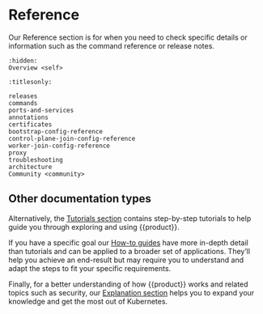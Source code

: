 # Reference

Our Reference section is for when you need to check specific details or
information such as the command reference or release notes.

```{toctree}
:hidden:
Overview <self>
```

```{toctree}
:titlesonly:

releases
commands
ports-and-services
annotations
certificates
bootstrap-config-reference
control-plane-join-config-reference
worker-join-config-reference
proxy
troubleshooting
architecture
Community <community>
```

## Other documentation types

Alternatively, the [Tutorials section] contains step-by-step tutorials to help
guide you through exploring and using {{product}}.

If you have a specific goal our [How-to guides] have more in-depth detail than
tutorials and can be applied to a broader set of applications. They’ll help you
achieve an end-result but may require you to understand and adapt the steps to
fit your specific requirements.

Finally, for a better understanding of how {{product}} works and
related topics such as security, our [Explanation section] helps you to expand
your knowledge and get the most out of Kubernetes.

<!--LINKS -->
[Tutorials section]: ../tutorial/index
[How-to guides]: ../howto/index
[Explanation section]: ../explanation/index
